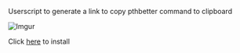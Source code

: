Userscript to generate a link to copy pthbetter command to clipboard

![Imgur](http://i.imgur.com/w8njk2s.png)

Click [here](https://github.com/GazelleScripts/pthbetter-link-creator/raw/master/src/pthbetter-link-creator.user.js) to install
